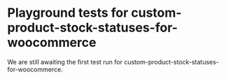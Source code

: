 # Playground tests for custom-product-stock-statuses-for-woocommerce
We are still awaiting the first test run for custom-product-stock-statuses-for-woocommerce.

